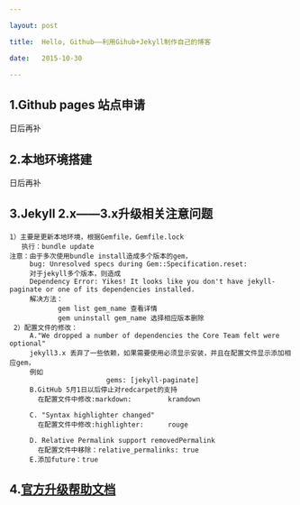 ```yaml
---

layout: post

title:  Hello, Github——利用Gihub+Jekyll制作自己的博客

date:   2015-10-30

---
```


## 1.Github pages 站点申请

日后再补

## 2.本地环境搭建
    
日后再补
 
## 3.Jekyll 2.x——3.x升级相关注意问题
	
	1）主要是更新本地环境，根据Gemfile，Gemfile.lock
       执行：bundle update
    注意：由于多次使用bundle install造成多个版本的gem，
         bug: Unresolved specs during Gem::Specification.reset:
         对于jekyll多个版本，则造成
         Dependency Error: Yikes! It looks like you don't have jekyll-paginate or one of its dependencies installed.
         解决方法：
                gem list gem_name 查看详情
                gem uninstall gem_name 选择相应版本删除
     2）配置文件的修改：
         A."We dropped a number of dependencies the Core Team felt were optional"
         jekyll3.x 丢弃了一些依赖，如果需要使用必须显示安装，并且在配置文件显示添加相应gem，
         例如
                            gems: [jekyll-paginate]
         B.GitHub 5月1日以后停止对redcarpet的支持
           在配置文件中修改:markdown:         kramdown

         C. "Syntax highlighter changed"
           在配置文件中修改:highlighter:      rouge

         D. Relative Permalink support removedPermalink
           在配置文件中移除：relative_permalinks: true
         E.添加future：true

## 4.[官方升级帮助文档](http://jekyllrb.com/docs/upgrading/2-to-3/)
          
         

    

  

